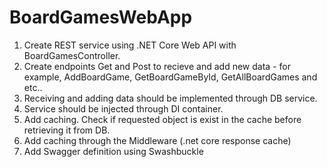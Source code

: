 # BoardGamesWebApp
1.	Create REST service using .NET Core Web API with BoardGamesController.
2.	Create endpoints Get and Post to recieve and add new data - for example, AddBoardGame, GetBoardGameById, GetAllBoardGames and etc..
3.	Receiving and adding data should be implemented through DB service.
4.	Service should be injected through DI container.
5.	Add caching. Check if requested object is exist in the cache before retrieving it from DB.
6.	Add caching through the Middleware (.net core response cache)
7.	Add Swagger definition using Swashbuckle
